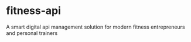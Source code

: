 # fitness-api

A smart digital api management solution for modern fitness entrepreneurs and personal trainers

